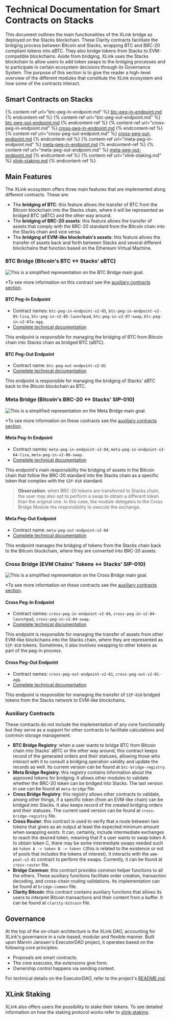 # Technical Documentation for Smart Contracts on Stacks

This document outlines the main functionalities of the XLink bridge as deployed on the Stacks blockchain. These Clarity contracts facilitate the bridging process between Bitcoin and Stacks, wrapping BTC and BRC-20 compliant tokens into aBTC. They also bridge tokens from Stacks to EVM-compatible blockchains. Aside from bridging, XLink uses the Stacks blockchain to allow users to add token swaps to the bridging processes and to participate in certain ecosystem decisions through its Governance System. The purpose of this section is to give the reader a high-level overview of the different modules that constitute the XLink ecosystem and how some of the contracts interact.

## Smart Contracts on Stacks

{% content-ref url="btc-peg-in-endpoint.md" %} [btc-peg-in-endpoint.md](btc-peg-in-endpoint.md) {% endcontent-ref %}
{% content-ref url="btc-peg-out-endpoint.md" %} [btc-peg-out-endpoint.md](btc-peg-out-endpoint.md) {% endcontent-ref %}
{% content-ref url="cross-peg-in-endpoint.md" %} [cross-peg-in-endpoint.md](cross-peg-in-endpoint.md) {% endcontent-ref %}
{% content-ref url="cross-peg-out-endpoint.md" %} [cross-peg-out-endpoint.md](cross-peg-out-endpoint.md) {% endcontent-ref %}
{% content-ref url="meta-peg-in-endpoint.md" %} [meta-peg-in-endpoint.md](meta-peg-in-endpoint.md) {% endcontent-ref %}
{% content-ref url="meta-peg-out-endpoint.md" %} [meta-peg-out-endpoint.md](meta-peg-out-endpoint.md) {% endcontent-ref %}
{% content-ref url="xlink-staking.md" %} [xlink-staking.md](xlink-staking.md) {% endcontent-ref %}

## Main Features

The XLink ecosystem offers three main features that are implemented along different contracts. These are:

- The **bridging of BTC**: this feature allows the transfer of BTC from the Bitcoin blockchain into the Stacks chain, where it will be represented as bridged BTC (aBTC) and the other way around.
- The **bridging of BRC-20 assets**: this feature allows the transfer of assets that comply with the BRC-20 standard from the Bitcoin chain into the Stacks chain and vice versa.
- The **bridging of EVM-like blockchain's assets**: this feature allows the transfer of assets back and forth between Stacks and several different blockchains that function based on the Ethereum Virtual Machine.

### BTC Bridge (Bitcoin's BTC <-> Stacks' aBTC)

![This is a simplified representation on the BTC Bridge main goal.](../../.gitbook/assets/glue-docs/btc-bridge.png)

\*To see more information on this contract see the [auxiliary contracts section](#auxiliary-contracts).

#### BTC Peg-In Endpoint

- Contract names: `btc-peg-in-endpoint-v2-05`, `btc-peg-in-endpoint-v2-05-lisa`, `btc-peg-in-v2-05-launchpad`, `btc-peg-in-v2-07-swap`, `btc-peg-in-v2-07a-agg`.
- [Complete technical documentation](btc-peg-in-endpoint.md)

This endpoint is responsible for managing the bridging of BTC from Bitcoin chain into Stacks chain as bridged BTC (aBTC).

#### BTC Peg-Out Endpoint

- Contract name: `btc-peg-out-endpoint-v2-01`
- [Complete technical documentation](btc-peg-out-endpoint.md)

This endpoint is responsible for managing the bridging of Stacks' aBTC back to the Bitcoin blockchain as BTC.

### Meta Bridge (Bitcoin's BRC-20 <-> Stacks' SIP-010)

![This is a simplified representation on the Meta Bridge main goal. ](../../.gitbook/assets/glue-docs/meta-bridge.png)

\*To see more information on these contracts see the [auxiliary contracts section](#auxiliary-contracts).</small>

#### Meta Peg-In Endpoint

- Contract names: `meta-peg-in-endpoint-v2-04`, `meta-peg-in-endpoint-v2-04-lisa`, `meta-peg-in-v2-06-swap`.
- [Complete technical documentation](meta-peg-in-endpoint.md)

This endpoint's main responsibility the bridging of assets in the Bitcoin chain that follow the BRC-20 standard into the Stacks chain as a specific token that complies with the `SIP-010` standard.

> **Observation**: when BRC-20 tokens are transferred to Stacks chain, the user may also opt to perform a swap to obtain a different token than the original one. In this case, the module delegates to the Cross Bridge Module the responsibility to execute the exchange.

#### Meta Peg-Out Endpoint

- Contract name: `meta-peg-out-endpoint-v2-04`
- [Complete technical documentation](meta-peg-out-endpoint.md)

This endpoint manages the bridging of tokens from the Stacks chain back to the Bitcoin blockchain, where they are converted into BRC-20 assets.

### Cross Bridge (EVM Chains' Tokens <-> Stacks' SIP-010)

![This is a simplified representation on the Cross Bridge main goal.](../../.gitbook/assets/glue-docs/cross-bridge.png)

\*To see more information on these contracts see the [auxiliary contracts section](#auxiliary-contracts).</small>

#### Cross Peg-In Endpoint

- Contract names: `cross-peg-in-endpoint-v2-04`, `cross-peg-in-v2-04-launchpad`, `cross-peg-in-v2-04-swap`.
- [Complete technical documentation](cross-peg-in-endpoint.md)

This endpoint is responsible for managing the transfer of assets from other EVM-like blockchains into the Stacks chain, where they are represented as `SIP-010` tokens. Sometimes, it also involves swapping to other tokens as part of the peg-in process.

#### Cross Peg-Out Endpoint

- Contract names: `cross-peg-out-endpoint-v2-01`, `cross-peg-out-v2-01-agg`.
- [Complete technical documentation](cross-peg-out-endpoint.md)

This endpoint is responsible for managing the transfer of `SIP-010` bridged tokens from the Stacks network to EVM-like blockchains.

### Auxiliary Contracts

These contracts do not include the implementation of any core functionality but they serve as a support for other contracts to facilitate calculations and common storage management.

- **BTC Bridge Registry**: when a user wants to bridge BTC from Bitcoin chain into Stacks' aBTC or the other way around, this contract keeps record of the generated orders and their statuses, allowing those who interact with it to consult a bridging operation validity and update the records as well. Its current version can be found at `btc-bridge-registry`.
- **Meta Bridge Registry**: this registry contains information about the approved tokens for bridging. It allows other modules to validate whether the BRC-20 token can be bridged into Stacks. The last version in use can be found at `meta-bridge` file.
- **Cross Bridge Registry**: this registry allows other contracts to validate, among other things, if a specific token (from an EVM-like chain) can be bridged into Stacks. It also keeps record of the created bridging orders and their statuses. The current used version can be found at `cross-bridge-registry` file.
- **Cross Router**: this contract is used to verify that a route between two tokens that gives as an output at least the expected minimum amount when swapping exists. It can, certainly, include intermediate exchanges to reach the desired token, meaning that if a user wants to swap token A to obtain token C, there may be some intermediate swaps needed such as `token A -> token B -> token C`(this is related to the existence or not of pools that includes the tokens of interest). It interacts with the `amm-pool-v2-01` contract to perform the swaps. Currently, it can be found at `cross-router` file.
- **Bridge Common**: this contract provides common helper functions to all the others. These auxiliary functions facilitate order creation, transaction decoding, and cross-chain routing validations. Its implementation can be found at `bridge-common` file.
- **Clarity Bitcoin**: this contract contains auxiliary functions that allows its users to interpret Bitcoin transactions and their content from a buffer. It can be found at `clarity-bitcoin` file.

## Governance

At the top of the on-chain architecture is the XLink DAO, accounting for XLink's governance in a rule-based, modular and flexible manner. Built upon Marvin Janssen's ExecutorDAO project, it operates based on the following core principles:

- Proposals are smart contracts.
- The core executes, the extensions give form.
- Ownership control happens via sending context.

For technical details on the ExecutorDAO, refer to the project's [README.md](https://github.com/MarvinJanssen/executor-dao#readme).

## XLink Staking

XLink also offers users the possibility to stake their tokens. To see detailed information on how the staking protocol works refer to [xlink-staking](https://docs.xlink.network/developers/contracts/xlink-staking).
